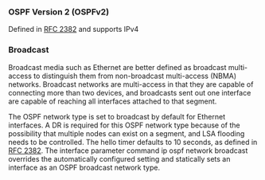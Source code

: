 ### OSPF Version 2 (OSPFv2)

Defined in [RFC 2382](https://datatracker.ietf.org/doc/html/rfc2382) and supports IPv4

### Broadcast

Broadcast media such as Ethernet are better defined as broadcast multi-access to distinguish them from non-broadcast multi-access (NBMA) networks. Broadcast networks are multi-access in that they are capable of connecting more than two devices, and broadcasts sent out one interface are capable of reaching all interfaces attached to that segment.

The OSPF network type is set to broadcast by default for Ethernet interfaces. A DR is required for this OSPF network type because of the possibility that multiple nodes can exist on a segment, and LSA flooding needs to be controlled. The hello timer defaults to 10 seconds, as defined in [RFC 2382](https://datatracker.ietf.org/doc/html/rfc2382).
The interface parameter command ip ospf network broadcast overrides the automatically configured setting and statically sets an interface as an OSPF broadcast network type.

